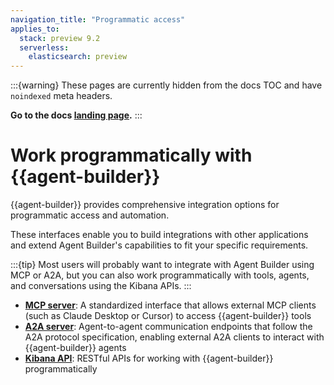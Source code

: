 ```yaml
---
navigation_title: "Programmatic access"
applies_to:
  stack: preview 9.2
  serverless:
    elasticsearch: preview
---
```


:::{warning}
These pages are currently hidden from the docs TOC and have `noindexed` meta headers.

**Go to the docs [landing page](/solutions/search/elastic-agent-builder.md).**
:::

# Work programmatically with {{agent-builder}}

{{agent-builder}} provides comprehensive integration options for programmatic access and automation.

These interfaces enable you to build integrations with other applications and extend Agent Builder's capabilities to fit your specific requirements.

:::{tip}
Most users will probably want to integrate with Agent Builder using MCP or A2A, but you can also work programmatically with tools, agents, and conversations using the Kibana APIs.
:::

- **[MCP server](mcp-server.md)**: A standardized interface that allows external MCP clients (such as Claude Desktop or Cursor) to access {{agent-builder}} tools
- **[A2A server](a2a-server.md)**: Agent-to-agent communication endpoints that follow the A2A protocol specification, enabling external A2A clients to interact with {{agent-builder}} agents
- **[Kibana API](kibana-api.md)**: RESTful APIs for working with {{agent-builder}} programmatically

